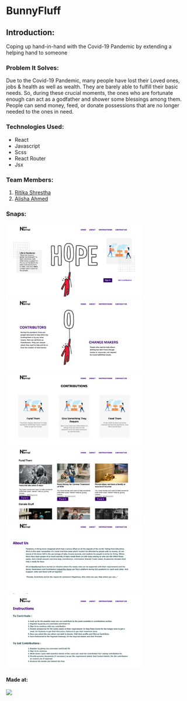 
# BunnyFluff

## Introduction:
Coping up hand-in-hand with the Covid-19 Pandemic by extending a helping hand to someone

### Problem It Solves:
Due to the Covid-19 Pandemic, many people have lost their Loved ones, jobs & health as well as wealth. They are barely able to fulfill their basic needs. So, during these crucial moments, the ones who are fortunate enough can act as a godfather and shower some blessings among them. People can send money, feed, or donate possessions that are no longer needed to the ones in need.

### Technologies Used:
* React
* Javascript
* Scss
* React Router
* Jsx

### Team Members:
1) [Ritika Shrestha](https://github.com/RitikaShrestha-me)
2) [Alisha Ahmed](https://github.com/Alisha-Ahmed)

### Snaps:
<img src="./src/assets/snap1.png" height=200px><img src="./src/assets/snap2.png" height=200px><img src="./src/assets/snap3.png" height=200px>
<img src="./src/assets/snap4.png" height=200px><img src="./src/assets/snap5.png" height=200px><img src="./src/assets/snap6.png" height=200px>
 
#### Made at:
<a href="https://hack36.com"> <img src="http://bit.ly/BuiltAtHack36" height=20px> </a>